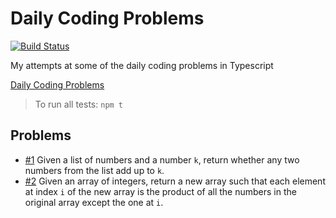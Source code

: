# Daily Coding Problems

[![Build Status](https://travis-ci.org/shaunburdick/daily-coding-problem.svg?branch=master)](https://travis-ci.org/shaunburdick/daily-coding-problem)

My attempts at some of the daily coding problems in Typescript

[Daily Coding Problems](https://www.dailycodingproblem.com/)

> To run all tests: `npm t`

## Problems

- [#1](/1) Given a list of numbers and a number `k`, return whether any two numbers from the list add up to `k`.
- [#2](/2) Given an array of integers, return a new array such that each element at index `i` of the new array is the product of all the numbers in the original array except the one at `i`.
